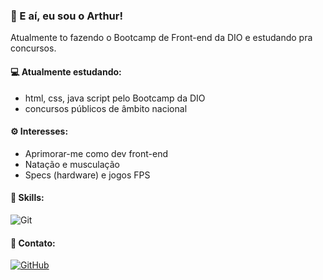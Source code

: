 ### 👋 E aí, eu sou o Arthur!

Atualmente to fazendo o Bootcamp de Front-end da DIO e estudando pra concursos. 

#### 💻 Atualmente estudando:
- html, css, java script pelo Bootcamp da DIO
- concursos públicos de âmbito nacional

#### ⚙ Interesses:
- Aprimorar-me como dev front-end
- Natação e musculação
- Specs (hardware) e jogos FPS

#### 🎇 Skills:
![Git](https://img.shields.io/badge/GIT-E44C30?style=for-the-badge&logo=git&logoColor=white) 

#### 📱 Contato:
[![GitHub](https://img.shields.io/badge/GitHub-100000?style=for-the-badge&logo=github&logoColor=white)](https://github.com/stvm1) 